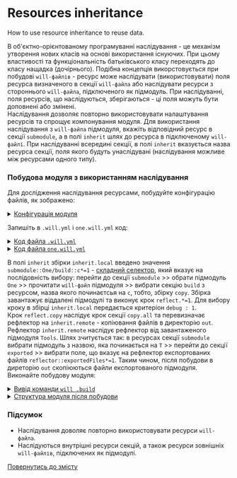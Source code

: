 # Resources inheritance 

How to use resource inheritance to reuse data.

В об'єктно-орієнтованому програмуванні наслідування - це механізм утворення нових класів на основі використання існуючих. При цьому властивості та функціональність батьківського класу переходять до класу нащадка (дочірнього). Подібна концепція викорстовується при побудові `will-файлів` - ресурс може наслідувати (використовувати) поля ресурса визначеного в секції `will-файла` або наслідувати ресурси з стороннього `will-файла`, підключеного як підмодуль. При наслідуванні, поля ресурсів, що наслідуються, зберігаються - ці поля можуть бути доповнені або змінені.  
Наслідування дозволяє повторно використовувати налаштування ресурсів та спрощує компонування модуля. Для використання наслідування з `will-файла` підмодуля, вкажіть відповідний ресурс в секції `submodule`, а в полі `inherit` шлях до ресурса в підключеному `will-файлі`. При наслідуванні всередині секції, в полі `inherit` вказується назва ресурса секції, поля якого будуть унаслідувані (наслідування можливе між ресурсами одного типу).   

### Побудова модуля з використанням наслідування
Для дослідження наслідування ресурсами, побудуйте конфігурацію файлів, як зображено:

<details>
  <summary><u>Конфігурація модуля</u></summary>

```
inheritability
      ├── one
      │    └── one.will.yml
      └── .will.yml

```

</details>

Запишіть в `.will.yml` i `one.will.yml` код:

<details>
  <summary><u>Код файла <code>.will.yml</code></u></summary>

```yaml
about :

  name : inheritability
  description : "To use resources inheritability"
  version : 0.0.1

path :

  out : 'out'

submodule :

   One : './one/one.will.yml'
   Tools : git+https:///github.com/Wandalen/wTools.git/out/wTools#master

reflector :

  inherit.remote:
    inherit : submodule::T*/exported::*=1/reflector::exportedFiles*=1
    dst:
      filePath: path::out
    criterion:
      debug: [ 0,1 ]

step :

  copy.all :
    inherit : files.reflect
    reflector : reflector::reflect.*
    criterion:
      debug: [ 0,1 ]

  reflect.copy :
    inherit : step::copy*
    reflector : reflector::inherit.*=1
    criterion:
      debug: 1

build :

  inherit.local :
    inherit: submodule::One/build::c*=1
    criterion :
      default : 1
      debug : 1

```

</details>

<details>
  <summary><u>Код файла <code>one.will.yml</code></u></summary>

```yaml
build :

  copy :
    criterion :
      debug : [ 0,1 ]
    steps :
      - submodules.download
      - reflect.*=1

```

</details>

В полі `inherit` збірки `inherit.local` введено значення `submodule::One/build::c*=1` - [складний селектор](SelectorComplex.md), який вказує на послідовність вибору: перейти до секції `submodule` >> обрати підмодуль `One` >> прочитати `will-файл` підмодуля >> вибрати секцію `build` з ресурсом, назва якого починаєтсья на `c`, тобто, збірку `copy`. Збірка завантажує віддалені підмодулі та виконує крок `reflect.*=1`. Для вибору кроку в збірці `inherit.local` передається критеріон `debug : 1`.  
Крок `reflect.copy` наслідує крок секції `copy.all` та перевизначає рефлектор на `inherit.remote` - копіювання файлів в директорію `out`.  
Рефлектор `inherit.remote` наслідує рефлектор від завантаженого підмодуля `Tools`. Шлях зчитується так: в ресурсах секції `submodule` вибрати підмодуль з назвою, яка починається на `T` >> перейти до секції `exported` >> вибрати поле, що вказує на рефлектор експортованих файлів `reflector::exportedFiles*=1`. Таким чином, після побудови в диреторію `out` скопіюються файли експортованого підмодуля.  
Виконайте побудову модуля:  

<details>
  <summary><u>Вивід команди <code>will .build</code></u></summary>

```
[user@user ~]$ will .build
...
  Building module::inheritability / build::inherit.local
     . Read : /path_to_file/.module/Tools/out/wTools.out.will.yml
     + module::Tools version master was downloaded in 21.597s
   + 1/2 submodule(s) of module::inheritability were downloaded in 21.605s
   + reflect.copy reflected 56 files /path_to_file/ : out <- .module/Tools/proto in 1.895s
  Built module::inheritability / build::inherit.local in 23.595s

```

</details>
<details>
  <summary><u>Структура модуля після побудови</u></summary>

```
inheritability
      ├── .module
      │       └── Tools
      ├── one
      │    └── one.will.yml
      ├── out
      │    └── dwtools
      └── .will.yml

```

</details>

### Підсумок  
- Наслідування доволяє повторно використовувати ресурси `will-файлa`.
- Наслідуються внутрішні ресурси секцій, а також ресурси зовнішніх `will-файлів`, підключених як підмодулі.

[Повернутись до змісту](../README.md#tutorials)
